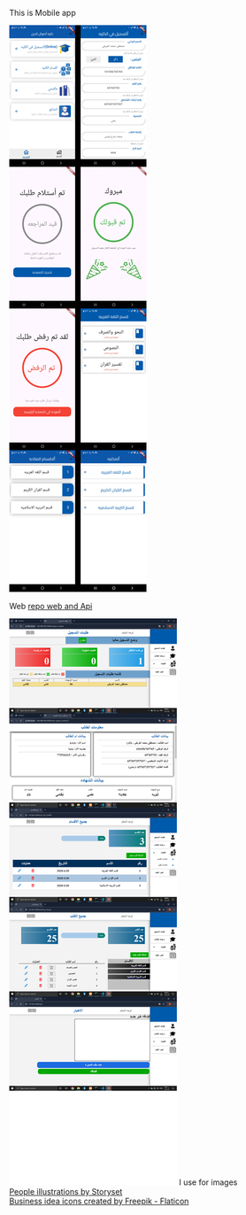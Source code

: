 This is Mobile app


<img src="11.jpg" alt="">

Web
<a href="https://github.com/Mustafa-Alarify-GitHub/Project-Laravel-UniverCity-LABYA">repo web and Api</a>



<img src="1.png" alt="">
I use for images
<br/>
<a href="https://storyset.com/people">People illustrations by Storyset</a>
<br/>
<a href="https://www.flaticon.com/free-icons/business-idea" title="business idea icons">Business idea icons created by Freepik - Flaticon</a>